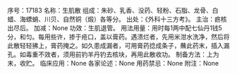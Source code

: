 序号：17183
名称：生肌散
组成：朱砂、乳香、没药、轻粉、石脂、龙骨、白蜡、海螵蛸、川贝、自然铜（煅）各等分。
出处：《外科十三方考》。
主治：疬核出尽后。
加减：None
功效：生肌退管。
用法用量：用时每1两中配七仙丹1钱5分，和匀。每用些许，掺于疮口，盖以膏药。遇溃烂者，先用米泔水洗净，然后将此散轻轻拂上，膏药掩之。如久患成漏者，可用膏药捻成条子，蘸此药末，插入漏孔。如毒重不效者，须用前钓羊丹钓去核块，再用此散收功。
制备方法：上为末，收贮。
临床应用：None
各家论述：None
用药禁忌：None
附注：None
